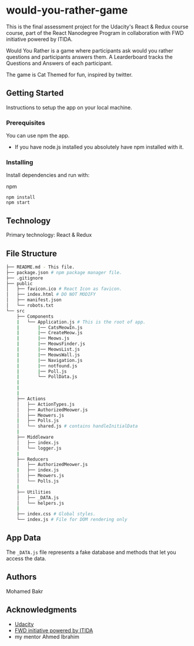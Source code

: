 # would-you-rather-game

This is the final assessment project for the Udacity's React & Redux course course, part of the React Nanodegree Program in collaboration with FWD initiative powered by ITIDA.

Would You Rather is a game where participants ask would you rather questions and participants answers them.
A Learderboard tracks the Questions and Answers of each participant.

The game is Cat Themed for fun, inspired by twitter.

## Getting Started

Instructions to setup the app on your local machine.

### Prerequisites

You can use npm the app.

* If you have node.js installed you absolutely have npm installed with it.

### Installing

Install dependencies and run with:
 
npm
```
npm install
npm start

```

## Technology

Primary technology: React & Redux

## File Structure
```bash
├── README.md - This file.
├── package.json # npm package manager file.
├── .gitignore
├── public
│   ├── favicon.ico # React Icon as favicon.
│   ├── index.html # DO NOT MODIFY
│   ├── manifest.json
│   └── robots.txt
└── src
    ├── Components
    |   └── Application.js # This is the root of app.
    |       |── CatsMeowIn.js
    |       |── CreateMeow.js
    |       |── Meows.js
    |       |── MeowsFinder.js
    |       |── MeowsList.js
    |       |── MeowsWall.js
    |       |── Navigation.js
    |       |── notfound.js
    |       |── Poll.js
    |       └── PollData.js
    |       
    |       
    |
    ├── Actions
    │   ├── ActionTypes.js
    │   ├── AuthorizedMeower.js
    │   ├── Meowers.js
    |   ├── Polls.js 
    │   └── shared.js # contains handleInitialData
    |
    ├── Middleware
    │   ├── index.js
    │   └── logger.js
    |
    ├── Reducers
    │   ├── AuthorizedMeower.js
    |   ├── index.js
    │   ├── Meowers.js
    │   └── Polls.js
    |
    ├── Utilities
    │   ├── _DATA.js
    │   └── helpers.js
    |   
    ├── index.css # Global styles.
    └── index.js # File for DOM rendering only
```
## App Data

The `_DATA.js` file represents a fake database and methods that let you access the data.

## Authors
Mohamed Bakr

## Acknowledgments
* [Udacity](https://www.udacity.com/)
* [FWD initiative powered by ITIDA](https://egfwd.com/)
* my mentor Ahmed Ibrahim
